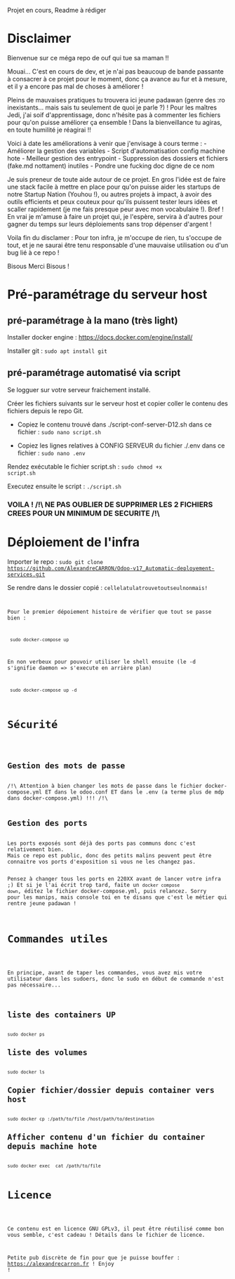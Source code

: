 Projet en cours, Readme à rédiger

<h1>Disclaimer</h1>

Bienvenue sur ce méga repo de ouf qui tue sa maman !! 

Mouai... C'est en cours de dev, et je n'ai pas beaucoup de bande passante à consacrer à ce projet pour le moment, donc ça avance au fur et à mesure, et il y a encore pas mal de choses à améliorer ! 

Pleins de mauvaises pratiques tu trouvera ici jeune padawan (genre des :ro inexistants... mais sais tu seulement de quoi je parle ?) !
Pour les maîtres Jedi, j'ai soif d'apprentissage, donc n'hésite pas à commenter les fichiers pour qu'on puisse améliorer ça ensemble ! Dans la bienveillance tu agiras, en toute humilité je réagirai !!

Voici à date les améliorations à venir que j'envisage à cours terme : 
    - Améliorer la gestion des variables
    - Script d'automatisation config machine hote
    - Meilleur gestion des entrypoint
    - Suppression des dossiers et fichiers (fake.md nottament) inutiles
    - Pondre une fucking doc digne de ce nom

Je suis preneur de toute aide autour de ce projet. En gros l'idée est de faire une stack facile à mettre en place pour qu'on puisse aider les startups de notre Startup Nation (Youhou !), ou autres projets à impact, à avoir des outils efficients et peux couteux pour qu'ils puissent tester leurs idées et scaller rapidement (je me fais presque peur avec mon vocabulaire !). Bref ! En vrai je m'amuse à faire un projet qui, je l'espère, servira à d'autres pour gagner du temps sur leurs déploiements sans trop dépenser d'argent !

Voila fin du disclamer : Pour ton infra, je m'occupe de rien, tu s'occupe de tout, et je ne saurai être tenu responsable d'une mauvaise utilisation ou d'un bug lié à ce repo !

Bisous Merci Bisous !

<h1>Pré-paramétrage du serveur host</h1>

<h2>pré-paramétrage à la mano (très light)</h2>

Installer docker engine : <link>https://docs.docker.com/engine/install/</link>

Installer git : <code>sudo apt install git</code>

<h2>pré-paramétrage automatisé via script</h2>
Se logguer sur votre serveur fraichement installé.

Créer les fichiers suivants sur le serveur host et copier coller le contenu des fichiers depuis le repo Git. 

- Copiez le contenu trouvé dans ./script-conf-server-D12.sh dans ce fichier : <code>sudo nano script.sh</code>

- Copiez les lignes relatives à CONFIG SERVEUR du fichier ./.env dans ce fichier : <code>sudo nano .env</code>

Rendez exécutable le fichier script.sh : <code>sudo chmod +x script.sh</code>

Executez ensuite le script : <code>./script.sh</code>

<h3>VOILA ! /!\ NE PAS OUBLIER DE SUPPRIMER LES 2 FICHIERS CREES POUR UN MINIMUM DE SECURITE /!\</h3>



<h1>Déploiement de l'infra</h1>

Importer le repo : <code>sudo git clone https://github.com/AlexandreCARRON/Odoo-v17_Automatic-deployement-services.git</code>

Se rendre dans le dossier copié : <code>cellelatulatrouvetoutseulnonmais!</codde>

Pour le premier dépoiement histoire de vérifier que tout se passe bien : 

<code> sudo docker-compose up </code>

En non verbeux pour pouvoir utiliser le shell ensuite (le -d s'ignifie daemon => s'execute en arrière plan)

<code> sudo docker-compose up -d </code>

<h1>Sécurité</h1>

<h2>Gestion des mots de passe</h2> 
/!\ Attention à bien changer les mots de passe dans le fichier docker-compose.yml ET dans le odoo.conf ET dans le .env (a terme plus de mdp dans docker-compose.yml) !!! /!\

<h2>Gestion des ports</h2>
Les ports exposés sont déjà des ports pas communs donc c'est relativement bien. 
Mais ce repo est public, donc des petits malins peuvent peut être connaitre vos ports d'exposition si vous ne les changez pas. 

Pensez à changer tous les ports en 220XX avant de lancer votre infra ;) Et si je l'ai écrit trop tard, faite un <code>docker compose down</code>, éditez le fichier docker-compose.yml, puis relancez. Sorry pour les manips, mais console toi en te disans que c'est le métier qui rentre jeune padawan !

<h1>Commandes utiles</h1>

En principe, avant de taper les commandes, vous avez mis votre utilisateur dans les sudoers, donc le sudo en début de commande n'est pas nécessaire...

<h2>liste des containers UP</h2>
<code>sudo docker ps</code>
<h2>liste des volumes</h2>
<code>sudo docker ls</code>
<h2>Copier fichier/dossier depuis container vers host</h2>
<code>sudo docker cp <container_id>:/path/to/file /host/path/to/destination</code>
<h2>Afficher contenu d'un fichier du container depuis machine hote</h2>
<code>sudo docker exec <container_id> cat /path/to/file</code>

<h1>Licence</h1>

Ce contenu est en licence GNU GPLv3, il peut être réutilisé comme bon vous semble, c'est cadeau ! Détails dans le fichier de licence.

Petite pub discrète de fin pour que je puisse bouffer :  https://alexandrecarron.fr ! Enjoy !

